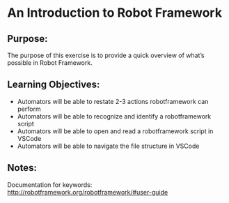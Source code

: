 # An Introduction to Robot Framework

## Purpose:

The purpose of this exercise is to provide a quick overview of what’s possible in Robot Framework. 

## Learning Objectives:

- Automators will be able to restate 2-3 actions robotframework can perform
- Automators will be able to recognize and identify a robotframework script
- Automators will be able to open and read a robotframework script in VSCode 
- Automators will be able to navigate the file structure in VSCode

## Notes:
Documentation for keywords: http://robotframework.org/robotframework/#user-guide
